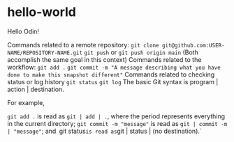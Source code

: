 # hello-world
Hello Odin!

Commands related to a remote repository:
`git clone git@github.com:USER-NAME/REPOSITORY-NAME.git`
`git push` or `git push origin main` (Both accomplish the same goal in this context)
Commands related to the workflow:
`git add .`
`git commit -m "A message describing what you have done to make this snapshot different"`
Commands related to checking status or log history
`git status`
`git log`
The basic Git syntax is program | action | destination.

For example,

`git add .` is read as `git | add | .`, where the period represents everything in the current directory;
`git commit -m "message"` is read as `git | commit -m | "message"`; and`
`git status` is read as `git | status | (no destination).`
